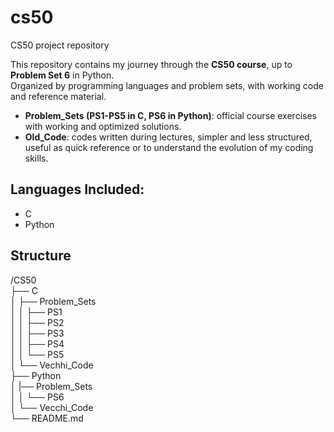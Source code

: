 # cs50
CS50 project repository

This repository contains my journey through the **CS50 course**, up to **Problem Set 6** in Python.  
Organized by programming languages and problem sets, with working code and reference material.


- **Problem_Sets (PS1-PS5 in C, PS6 in Python)**: official course exercises with working and optimized solutions.  
- **Old_Code**: codes written during lectures, simpler and less structured, useful as quick reference or to understand the evolution of my coding skills.

## Languages Included:
- C
- Python


## Structure
/CS50                                                                                                                                                                                                                
├── C                                                                                                                                                                                                                
│ ├── Problem_Sets                                                                                                                                                                                                   
│ │ ├── PS1                                                                                                                                                                                                          
│ │ ├── PS2                                                                                                                                                                                                          
│ │ ├── PS3                                                                                                                                                                                                          
│ │ ├── PS4                                                                                                                                                                                                          
│ │ └── PS5                                                                                                                                                                                                          
│ └── Vechhi_Code                                                                                                                                                                                                    
├── Python                                                                                                                                                                                                           
│ |── Problem_Sets                                                                                                                                                                                                   
│ │ └── PS6                                                                                                                                                                                                          
│ └── Vecchi_Code                                                                                                                                                                                                    
└── README.md                                                                                                                                                                                                        
